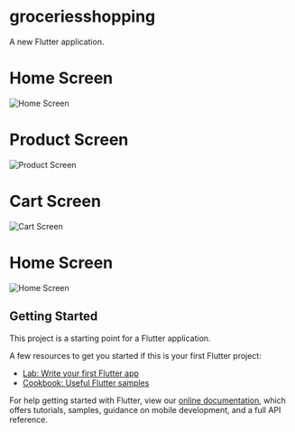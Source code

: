 # groceriesshopping

A new Flutter application.

# Home Screen
![Home Screen](screenshots/home0.png) 

# Product Screen
![Product Screen](screenshots/product.png)

# Cart Screen
![Cart Screen](screenshots/cart.png) 

# Home Screen
![Home Screen](screenshots/home1.png)

## Getting Started

This project is a starting point for a Flutter application.

A few resources to get you started if this is your first Flutter project:

- [Lab: Write your first Flutter app](https://flutter.dev/docs/get-started/codelab)
- [Cookbook: Useful Flutter samples](https://flutter.dev/docs/cookbook)

For help getting started with Flutter, view our
[online documentation](https://flutter.dev/docs), which offers tutorials,
samples, guidance on mobile development, and a full API reference.
